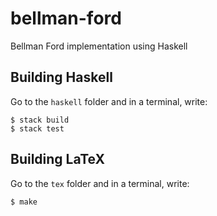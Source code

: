 # bellman-ford

Bellman Ford implementation using Haskell

## Building Haskell

Go to the `haskell` folder and in a terminal, write:

```
$ stack build
$ stack test
```

## Building LaTeX

Go to the `tex` folder and in a terminal, write:
```
$ make
```
